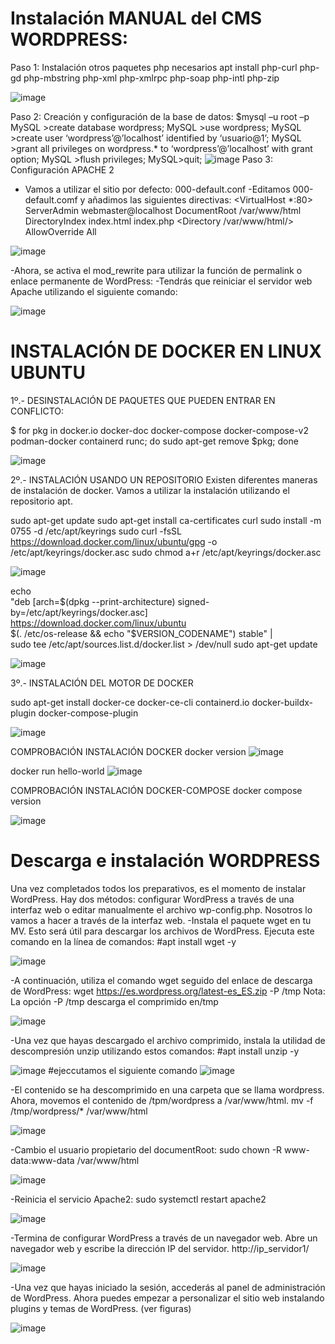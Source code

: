 # Instalación MANUAL del CMS WORDPRESS:
Paso 1: Instalación otros paquetes php necesarios
apt install php-curl php-gd php-mbstring php-xml php-xmlrpc php-soap php-intl php-zip

![image](https://github.com/vNoxpe/actividad13_wordpress/assets/144890599/34ddc99a-4aa9-43fe-bf3e-c13c2624dec3)

Paso 2: Creación y configuración de la base de datos:
$mysql –u root –p
MySQL >create database wordpress;
MySQL >use wordpress;
MySQL >create user ‘wordpress’@’localhost’ identified by ‘usuario@1’;
MySQL >grant all privileges on wordpress.* to ‘wordpress’@’localhost’ with grant option;
MySQL >flush privileges;
MySQL>quit;
![image](https://github.com/vNoxpe/actividad13_wordpress/assets/144890599/8986ce31-4401-43d8-9685-de1d65ccc871)
Paso 3: Configuración APACHE 2
- Vamos a utilizar el sitio por defecto: 000-default.conf
-Editamos 000-default.comf y añadimos las siguientes directivas:
<VirtualHost *:80>
 ServerAdmin webmaster@localhost
 DocumentRoot /var/www/html
 DirectoryIndex index.html index.php
 <Directory /var/www/html/>
 AllowOverride All
 </Directory>
</VirtualHost>

![image](https://github.com/vNoxpe/actividad13_wordpress/assets/144890599/696ad9a2-2923-4709-807d-aae611708c5e)

-Ahora, se activa el mod_rewrite para utilizar la función de permalink o enlace permanente de WordPress:
-Tendrás que reiniciar el servidor web Apache utilizando el siguiente comando:

![image](https://github.com/vNoxpe/actividad13_wordpress/assets/144890599/451c88f9-0492-4cfa-8cbf-5e763e039322)

# INSTALACIÓN DE DOCKER EN LINUX UBUNTU

1º.- DESINSTALACIÓN DE PAQUETES QUE PUEDEN ENTRAR EN CONFLICTO:

$ for pkg in docker.io docker-doc docker-compose docker-compose-v2 podman-docker containerd runc; do sudo apt-get remove $pkg; done

![image](https://github.com/vNoxpe/actividad13_wordpress/assets/144890599/5f961ad4-cb48-4d45-ba3c-53e8f68dfeaa)

2º.- INSTALACIÓN USANDO UN REPOSITORIO
Existen diferentes maneras de instalación de docker. Vamos a utilizar la instalación utilizando el repositorio apt.

sudo apt-get update
sudo apt-get install ca-certificates curl
sudo install -m 0755 -d /etc/apt/keyrings
sudo curl -fsSL https://download.docker.com/linux/ubuntu/gpg -o /etc/apt/keyrings/docker.asc
sudo chmod a+r /etc/apt/keyrings/docker.asc

![image](https://github.com/vNoxpe/actividad13_wordpress/assets/144890599/7c4bf84b-f6bd-482b-8504-9388142c7c39)

echo \
  "deb [arch=$(dpkg --print-architecture) signed-by=/etc/apt/keyrings/docker.asc] https://download.docker.com/linux/ubuntu \
  $(. /etc/os-release && echo "$VERSION_CODENAME") stable" | \
  sudo tee /etc/apt/sources.list.d/docker.list > /dev/null
sudo apt-get update

![image](https://github.com/vNoxpe/actividad13_wordpress/assets/144890599/31a63f93-af76-44cb-bc71-fcafce0cf8fb)

3º.- INSTALACIÓN DEL MOTOR DE DOCKER


sudo apt-get install docker-ce docker-ce-cli containerd.io docker-buildx-plugin docker-compose-plugin

![image](https://github.com/vNoxpe/actividad13_wordpress/assets/144890599/34e98036-c709-4c41-8705-405b9753b4a5)


COMPROBACIÓN INSTALACIÓN DOCKER
docker version
![image](https://github.com/vNoxpe/actividad13_wordpress/assets/144890599/1d8b7e0f-230e-43d9-8909-fc66e744c10f)

docker run hello-world
![image](https://github.com/vNoxpe/actividad13_wordpress/assets/144890599/a1ff0532-28d9-4242-9096-621fd1f1229d)

COMPROBACIÓN INSTALACIÓN DOCKER-COMPOSE
docker compose version

![image](https://github.com/vNoxpe/actividad13_wordpress/assets/144890599/e1b4cfd9-87e4-4e32-a682-b310e0d7c34a)

# Descarga e instalación WORDPRESS
Una vez completados todos los preparativos, es el momento de instalar WordPress. Hay dos métodos: configurar WordPress a través de una
interfaz web o editar manualmente el archivo wp-config.php. Nosotros lo vamos a hacer a través de la interfaz web.
-Instala el paquete wget en tu MV. Esto será útil para descargar los archivos de WordPress. Ejecuta este comando en la línea de comandos:
#apt install wget -y

![image](https://github.com/vNoxpe/actividad13_wordpress/assets/144890599/44794136-b6d5-4df7-a016-e7e82a3bae6a)

-A continuación, utiliza el comando wget seguido del enlace de descarga de WordPress:
wget https://es.wordpress.org/latest-es_ES.zip -P /tmp
Nota: La opción -P /tmp descarga el comprimido en/tmp

![image](https://github.com/vNoxpe/actividad13_wordpress/assets/144890599/9249e278-b0ed-4454-b7ce-850385bde625)

-Una vez que hayas descargado el archivo comprimido, instala la utilidad de descompresión unzip utilizando estos comandos:
#apt install unzip -y

![image](https://github.com/vNoxpe/actividad13_wordpress/assets/144890599/641b5678-4f23-444f-b7e9-437a44431b3f)
#ejeccutamos el siguiente comando
![image](https://github.com/vNoxpe/actividad13_wordpress/assets/144890599/8f842e9f-40cf-41b3-b56d-bc315109c00c)

-El contenido se ha descomprimido en una carpeta que se llama wordpress. Ahora, movemos el contenido de /tpm/wordpress a /var/www/html.
mv -f /tmp/wordpress/* /var/www/html

![image](https://github.com/vNoxpe/actividad13_wordpress/assets/144890599/be401a4a-ff9f-4fd6-b7a6-3899efe75a53)

-Cambio el usuario propietario del documentRoot:
sudo chown -R www-data:www-data /var/www/html

![image](https://github.com/vNoxpe/actividad13_wordpress/assets/144890599/c8aa4e6d-7534-4119-8eda-d93c280a7d82)

-Reinicia el servicio Apache2:
sudo systemctl restart apache2

![image](https://github.com/vNoxpe/actividad13_wordpress/assets/144890599/2b1d203c-703b-483e-b4af-2ef2c8ba10a4)

-Termina de configurar WordPress a través de un navegador web. Abre un navegador web y escribe la dirección IP del servidor.
http://ip_servidor1/

![image](https://github.com/vNoxpe/actividad13_wordpress/assets/144890599/3a064dc2-0fb9-4390-8e2d-4eca46be39de)

-Una vez que hayas iniciado la sesión, accederás al panel de administración de WordPress. Ahora puedes empezar a personalizar el sitio web
instalando plugins y temas de WordPress. (ver figuras)

![image](https://github.com/vNoxpe/actividad13_wordpress/assets/144890599/2d3e76e3-710c-4df6-87c7-c3c04bef1c4c)
